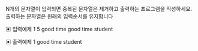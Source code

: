 N개의 문자열이 입력되면 중복된 문자열은 제거하고 출력하는 프로그램을 작성하세요.
출력하는 문자열은 원래의 입력순서를 유지합니다

▣ 입력예제 1
5
good
time
good
time
student

▣ 출력예제 1
good
time
student
